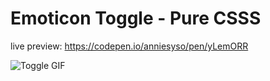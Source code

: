# Emoticon Toggle - Pure CSSS

live preview: https://codepen.io/anniesyso/pen/yLemORR

![Toggle GIF](https://user-images.githubusercontent.com/67658016/89050646-0d600700-d321-11ea-9a51-d60752d89753.gif)
